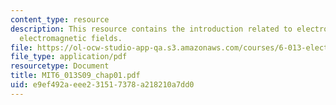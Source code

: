 ```yaml
---
content_type: resource
description: This resource contains the introduction related to electromagnetics and
  electromagnetic fields.
file: https://ol-ocw-studio-app-qa.s3.amazonaws.com/courses/6-013-electromagnetics-and-applications-spring-2009/e9ef492aeee231517378a218210a7dd0_MIT6_013S09_chap01.pdf
file_type: application/pdf
resourcetype: Document
title: MIT6_013S09_chap01.pdf
uid: e9ef492a-eee2-3151-7378-a218210a7dd0
---
```

